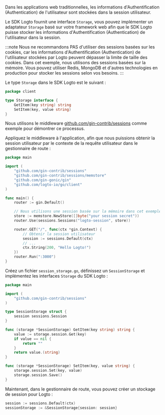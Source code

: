 Dans les applications web traditionnelles, les informations d'Authentification (Authentication) de l'utilisateur sont stockées dans la session utilisateur.

Le SDK Logto fournit une interface `Storage`, vous pouvez implémenter un adaptateur `Storage` basé sur votre framework web afin que le SDK Logto puisse stocker les informations d'Authentification (Authentication) de l'utilisateur dans la session.

:::note
Nous ne recommandons PAS d'utiliser des sessions basées sur les cookies, car les informations d'Authentification (Authentication) de l'utilisateur stockées par Logto peuvent dépasser la limite de taille des cookies.
Dans cet exemple, nous utilisons des sessions basées sur la mémoire. Vous pouvez utiliser Redis, MongoDB et d'autres technologies en production pour stocker les sessions selon vos besoins.
:::

Le type `Storage` dans le SDK Logto est le suivant :

```go title="github.com/logto-io/client/storage.go"
package client

type Storage interface {
	GetItem(key string) string
	SetItem(key, value string)
}
```

Nous utilisons le middleware [github.com/gin-contrib/sessions](https://github.com/gin-contrib/sessions) comme exemple pour démontrer ce processus.

Appliquez le middleware à l'application, afin que nous puissions obtenir la session utilisateur par le contexte de la requête utilisateur dans le gestionnaire de route :

```go title="main.go"
package main

import (
	"github.com/gin-contrib/sessions"
	"github.com/gin-contrib/sessions/memstore"
	"github.com/gin-gonic/gin"
	"github.com/logto-io/go/client"
)

func main() {
	router := gin.Default()

	// Nous utilisons une session basée sur la mémoire dans cet exemple
	store := memstore.NewStore([]byte("your session secret"))
	router.Use(sessions.Sessions("logto-session", store))

	router.GET("/", func(ctx *gin.Context) {
		// Obtenir la session utilisateur
		session := sessions.Default(ctx)
		// ...
		ctx.String(200, "Hello Logto!")
	})
	router.Run(":3000")
}
```

Créez un fichier `session_storage.go`, définissez un `SessionStorage` et implémentez les interfaces `Storage` du SDK Logto :

```go title="session_storage.go"
package main

import (
	"github.com/gin-contrib/sessions"
)

type SessionStorage struct {
	session sessions.Session
}

func (storage *SessionStorage) GetItem(key string) string {
	value := storage.session.Get(key)
	if value == nil {
		return ""
	}
	return value.(string)
}

func (storage *SessionStorage) SetItem(key, value string) {
	storage.session.Set(key, value)
	storage.session.Save()
}
```

Maintenant, dans le gestionnaire de route, vous pouvez créer un stockage de session pour Logto :

```go
session := sessions.Default(ctx)
sessionStorage := &SessionStorage{session: session}
```
